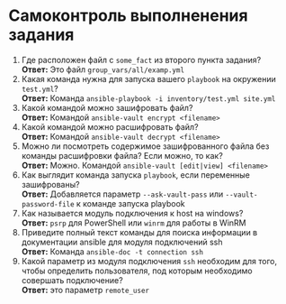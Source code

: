 # Самоконтроль выполненения задания

1. Где расположен файл с `some_fact` из второго пункта задания?  
    **Ответ:** Это файл `group_vars/all/examp.yml`
2. Какая команда нужна для запуска вашего `playbook` на окружении `test.yml`?  
    **Ответ:** Команда `ansible-playbook -i inventory/test.yml site.yml`
3. Какой командой можно зашифровать файл?  
    **Ответ:** Командой `ansible-vault encrypt <filename>`
4. Какой командой можно расшифровать файл?  
    **Ответ:** Командой `ansible-vault decrypt <filename>`
5. Можно ли посмотреть содержимое зашифрованного файла без команды расшифровки файла? Если можно, то как?  
    **Ответ:** Можно. Командой `ansible-vault [edit|view] <filename>`
6. Как выглядит команда запуска `playbook`, если переменные зашифрованы?  
    **Ответ:** Добавляется параметр `--ask-vault-pass` или `--vault-password-file` к команде запуска playbook
7. Как называется модуль подключения к host на windows?  
    **Ответ:** `psrp` для PowerShell или `winrm` для работы в WinRM
8. Приведите полный текст команды для поиска информации в документации ansible для модуля подключений ssh  
    **Ответ:** Команда `ansible-doc -t connection ssh`
9. Какой параметр из модуля подключения `ssh` необходим для того, чтобы определить пользователя, под которым необходимо совершать подключение?  
    **Ответ:** это параметр `remote_user`
